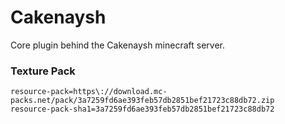# Cakenaysh
Core plugin behind the Cakenaysh minecraft server.


### Texture Pack
```
resource-pack=https\://download.mc-packs.net/pack/3a7259fd6ae393feb57db2851bef21723c88db72.zip
resource-pack-sha1=3a7259fd6ae393feb57db2851bef21723c88db72
```